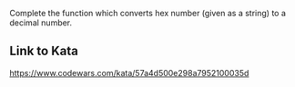 Complete the function which converts hex number (given as a string) to a decimal number.

## Link to Kata
https://www.codewars.com/kata/57a4d500e298a7952100035d